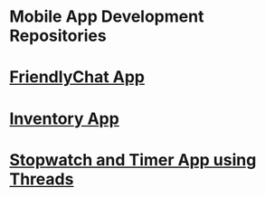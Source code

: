 # Mobile App Development Repositories

# [FriendlyChat App](https://github.com/adansinghani1/FriendlyChaatApp)  
# [Inventory App](https://github.com/adansinghani1/MobileAppSoloFinal)  
# [Stopwatch and Timer App using Threads](https://github.com/adansinghani1/Final_Project_OS/tree/main/Stopwatch)  
